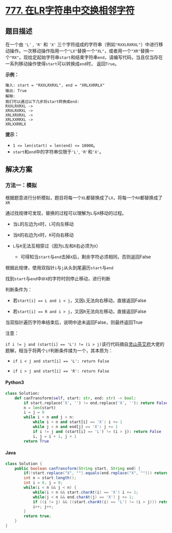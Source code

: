 # [777. 在LR字符串中交换相邻字符](https://leetcode.cn/problems/swap-adjacent-in-lr-string/)

## 题目描述

在一个由 `'L'` , `'R'` 和 `'X'` 三个字符组成的字符串（例如`"RXXLRXRXL"`）中进行移动操作。一次移动操作指用一个`"LX"`替换一个`"XL"`，或者用一个`"XR"`替换一个`"RX"`。现给定起始字符串`start`和结束字符串`end`，请编写代码，当且仅当存在一系列移动操作使得`start`可以转换成`end`时， 返回`True`。

**示例：**

```
输入: start = "RXXLRXRXL", end = "XRLXXRRLX"
输出: True
解释:
我们可以通过以下几步将start转换成end:
RXXLRXRXL ->
XRXLRXRXL ->
XRLXRXRXL ->
XRLXXRRXL ->
XRLXXRRLX
```

**提示：**

- `1 <= len(start) = len(end) <= 10000`。
- `start`和`end`中的字符串仅限于`'L'`, `'R'`和`'X'`。

## 解决方案

### 方法一：模拟

根据题意进行分析模拟，题目将每一个`XL`都替换成了`LX`，将每一个`RX`都替换成了`XR`

通过找规律可发现，替换的过程可以理解为`L`与`R`移动的过程。

- 当`L`的左边为`X`时，`L`可向左移动

- 当`R`的右边为`X`时，`R`可向右移动

- `L`与`R`无法互相穿过（因为`L`左和`R`右必须为`X`）
  
  - 可得知当`start`与`end`去掉`X`后，剩余字符必须相同，否则返回False

根据此规律，使用双指针`i`与`j`从头到尾遍历`start`与`end`

找到`start`与`end`中`非X`的字符时则停止移动，进行判断

判断条件为：

- 若`start[i] == L and i < j`，又因`L`无法向右移动，直接返回False

- 若`start[i] == R and i > j`，又因`R`无法向左移动，直接返回False

当双指针遍历字符串结束后，说明中途未返回False，则最终返回True

注意：

`if i != j and (start[i] == 'L') != (i > j)`该行代码摘自[灵山茶艾府](https://leetcode.cn/u/endlesscheng/)大佬的题解，相当于将两个`if`判断条件揉为一个，其本质为：

- `if i < j and start[i] == 'L': return False`

- `if i > j and start[i] == 'R': return False`

#### Python3

```python
class Solution:
    def canTransform(self, start: str, end: str) -> bool:
        if start.replace('X', '') != end.replace('X', ''): return False
        n = len(start)
        i = j = 0
        while i < n and j < n:
            while i < n and start[i] == 'X': i += 1
            while j < n and end[j] == 'X': j += 1
            if i != j and (start[i] == 'L') != (i > j): return False
            i, j = i + 1, j + 1
        return True
```

#### Java

```java
class Solution {
    public boolean canTransform(String start, String end) {
        if(!start.replace("X", "").equals(end.replace("X", ""))) return false;
        int n = start.length();
        int i = 0, j = 0;
        while(i < n && j < n) {
            while(i < n && start.charAt(i) == 'X') i += 1;
            while(j < n && end.charAt(j) == 'X') j += 1;
            if ((i != j) && ((start.charAt(i) == 'L') != (i > j))) return false;
            i++; j++;
        }
        return true;
    }   
}
```
